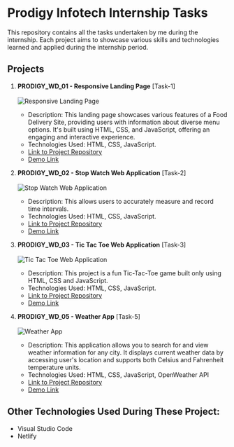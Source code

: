 # Prodigy Infotech Internship Tasks
 This repository contains all the tasks undertaken by me during the internship. Each project aims to showcase various skills and technologies learned and applied during the internship period.

## Projects

1. **PRODIGY_WD_01 - Responsive Landing Page** [Task-1]
   </br></br>
   <img alt="Responsive Landing Page" src="https://github.com/AyushJain25522/Prodigy-Infotech/assets/131573593/0f133efb-835a-4a3f-ab81-e5bade8a1466" />
   - Description: This landing page showcases various features of a Food Delivery Site, providing users with information about diverse menu options. It's built using HTML, CSS, and JavaScript, offering an engaging and interactive experience.
   - Technologies Used: HTML, CSS, JavaScript.
   - [Link to Project Repository](https://github.com/AyushJain25522/Prodigy-Infotech/tree/main/PRODIGY_WD_01)
   - [Demo Link](https://responsive-landing-page-aj.netlify.app/)
  
2. **PRODIGY_WD_02 - Stop Watch Web Application** [Task-2]
   </br></br>
   <img alt="Stop Watch Web Application" src="https://github.com/AyushJain25522/Prodigy-Infotech/assets/131573593/4b6efb95-f2d6-445c-8ce1-19c89be5a397" />
   - Description: This allows users to accurately measure and record time intervals.
   - Technologies Used: HTML, CSS, JavaScript.
   - [Link to Project Repository](https://github.com/AyushJain25522/Prodigy-Infotech/tree/main/PRODIGY_WD_02)
   - [Demo Link](https://stopwatch-aj.netlify.app/)

3. **PRODIGY_WD_03 - Tic Tac Toe Web Application** [Task-3]
  </br></br>
   <img alt="Tic Tac Toe Web Application" src="https://github.com/AyushJain25522/Prodigy-Infotech/assets/131573593/ac2e6f4a-d542-4d1f-8408-f6e6f6f0eaaf" />
   - Description: This project is a fun Tic-Tac-Toe game built only using HTML, CSS and JavaScript.
   - Technologies Used: HTML, CSS, JavaScript.
   - [Link to Project Repository](https://github.com/AyushJain25522/Prodigy-Infotech/tree/main/PRODIGY_WD_03)
   - [Demo Link](https://tic-tac-toc-aj.netlify.app/)

5. **PRODIGY_WD_05 - Weather App** [Task-5]
    </br></br>
   <img alt="Weather App" src="https://github.com/AyushJain25522/Prodigy-Infotech/assets/131573593/5847521b-7ac6-4d33-919c-9b6e338ef878" />
   - Description: This application allows you to search for and view weather information for any city. It displays current weather data by accessing user's location and supports both Celsius and Fahrenheit temperature units. 
   - Technologies Used: HTML, CSS, JavaScript, OpenWeather API
   - [Link to Project Repository](https://github.com/AyushJain25522/Prodigy-Infotech/tree/main/PRODIGY_WD_05)
   - [Demo Link](https://weather-app-a-j.netlify.app/)

## Other Technologies Used During These Project:
- Visual Studio Code
- Netlify

